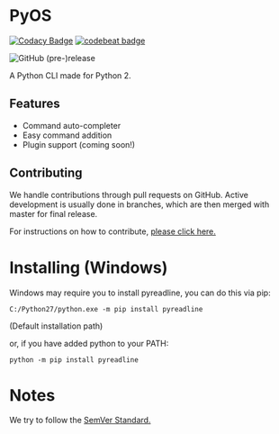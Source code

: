 # PyOS

[![Codacy Badge](https://api.codacy.com/project/badge/Grade/e3808caf3fcd469187062693a68cb95d)](https://www.codacy.com/app/CodeNet/PyOS?utm_source=github.com&amp;utm_medium=referral&amp;utm_content=Prouser123/PyOS&amp;utm_campaign=Badge_Grade)
[![codebeat badge](https://codebeat.co/badges/f326bb09-b832-4fd9-84f2-d16dd7428c79)](https://codebeat.co/projects/github-com-prouser123-pyos-master)


![GitHub (pre-)release](https://img.shields.io/github/release/Prouser123/PyOS/all.svg)


A Python CLI made for Python 2.

## Features

- Command auto-completer
- Easy command addition
- Plugin support (coming soon!)

## Contributing

We handle contributions through pull requests on GitHub. Active development is usually done in branches, which are then merged with master for final release.

 For instructions on how to contribute, [please click here.](https://github.com/Prouser123/PyOS/blob/master/CONTRIBUTING.md)

# Installing (Windows)

Windows may require you to install pyreadline, you can do this via pip:

```C:/Python27/python.exe -m pip install pyreadline```

(Default installation path)

or, if you have added python to your PATH:

```python -m pip install pyreadline```

# Notes
We try to follow the [SemVer Standard.](https://semver.org/)